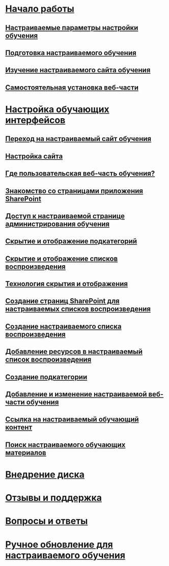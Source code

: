 # [Начало работы](index.md)
## [Настраиваемые параметры настройки обучения](custom_setupoptions.md)
## [Подготовка настраиваемого обучения](custom_provision.md)
## [Изучение настраиваемого сайта обучения](sitecontent.md)
## [Самостоятельная установка веб-части](custom_manualsetup.md)
# [Настройка обучающих интерфейсов](custom_overview.md)
## [Переход на настраиваемый сайт обучения](custom_goto.md)
## [Настройка сайта](custom_edithelp.md)
## [Где пользовательская веб-часть обучения?](custom_whereiswebpart.md)
## [Знакомство со страницами приложения SharePoint](custom_apppages.md)
## [Доступ к настраиваемой странице администрирования обучения](custom_accessadmin.md)
## [Скрытие и отображение подкатегорий](custom_hideshowsub.md)
## [Скрытие и отображение списков воспроизведения](custom_hideshowplaylists.md)
## [Технология скрытия и отображения](custom_hideshowtech.md)
## [Создание страниц SharePoint для настраиваемых списков воспроизведения](custom_createnewpage.md)
## [Создание настраиваемого списка воспроизведения](custom_createnewplaylist.md)
## [Добавление ресурсов в настраиваемый список воспроизведения](custom_addassets.md)
## [Создание подкатегории](custom_createnewcat.md)
## [Добавление и изменение настраиваемой веб-части обучения](custom_addwebpart.md)
## [Ссылка на настраиваемый обучающий контент](custom_linking.md)
## [Поиск настраиваемого обучающих материалов](custom_search.md)
# [Внедрение диска](driveadoption.md)
# [Отзывы и поддержка](feedback.md)
# [Вопросы и ответы](faq.md)
# [Ручное обновление для настраиваемого обучения](custom_upgrade.md)


